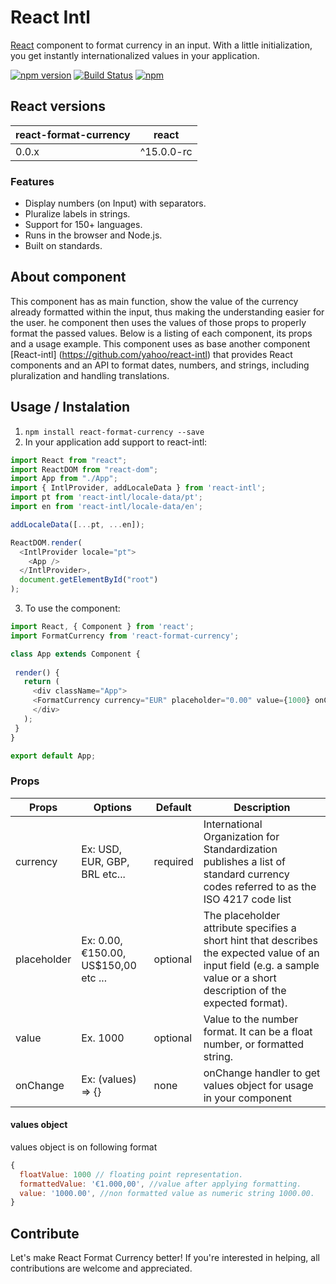 React Intl
==========
[React](http://facebook.github.io/react/) component to format currency in an input. With a little initialization, you get instantly internationalized values in your application.

[![npm version](http://img.shields.io/npm/v/react-format-currency.svg)](https://npmjs.org/package/react-format-currency)
[![Build Status](https://travis-ci.org/apoca/react-format-currency.svg?branch=master)](https://travis-ci.org/apoca/react-format-currency)
[![npm](https://img.shields.io/npm/dm/react-format-currency.svg)](https://www.npmjs.com/package/react-format-currency)

## React versions

| react-format-currency | react |
| --- | --- |
| 0.0.x | ^15.0.0-rc || ^15.0.0 || ^16.0.0-rc || ^16.2.0 |

### Features

- Display numbers (on Input) with separators.
- Pluralize labels in strings.
- Support for 150+ languages.
- Runs in the browser and Node.js.
- Built on standards.

## About component

This component has as main function, show the value of the currency already formatted within the input, thus making the understanding easier for the user. he component then uses the values of those props to properly format the passed values. Below is a listing of each component, its props and a usage example. This component uses as base another component [React-intl] (https://github.com/yahoo/react-intl) that provides React components and an API to format dates, numbers, and strings, including pluralization and handling translations.

## Usage / Instalation


1. `npm install react-format-currency --save`
2. In your application add support to react-intl:
```js 
import React from "react";
import ReactDOM from "react-dom";
import App from "./App";
import { IntlProvider, addLocaleData } from 'react-intl';
import pt from 'react-intl/locale-data/pt';
import en from 'react-intl/locale-data/en';

addLocaleData([...pt, ...en]);

ReactDOM.render(
  <IntlProvider locale="pt">
    <App />
  </IntlProvider>,
  document.getElementById("root")
);
```
3. To use the component:
 ```js
import React, { Component } from 'react';
import FormatCurrency from 'react-format-currency';

class App extends Component {
  
  render() {
    return (
      <div className="App">
      <FormatCurrency currency="EUR" placeholder="0.00" value={1000} onChange={(values) => console.log('values: ', values)} />
      </div>
    );
  }
}

export default App;

```
### Props
| Props        | Options           | Default  | Description |
| ------------- |-------------| -----| -------- |
| currency | Ex: USD, EUR, GBP, BRL etc... | required | International Organization for Standardization publishes a list of standard currency codes referred	to as the ISO 4217 code list |
| placeholder | Ex: 0.00, €150.00, US$150,00 etc ...| optional | The placeholder attribute specifies a short hint that describes the expected value of an input field (e.g. a sample value or a short description of the expected format). |
| value | Ex. 1000 | optional | Value to the number format. It can be a float number, or formatted string. |
| onChange | Ex: (values) => {} | none | onChange handler to get values object for usage in your component |

#### values object
values object is on following format
```js
{
  floatValue: 1000 // floating point representation. 
  formattedValue: '€1.000,00', //value after applying formatting.
  value: '1000.00', //non formatted value as numeric string 1000.00.
}
```

Contribute
---------

Let's make React Format Currency better! If you're interested in helping, all contributions are welcome and appreciated.
